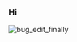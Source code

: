 ### Hi

![bug_edit_finally](https://user-images.githubusercontent.com/90708399/172577167-9e922975-d72f-43c2-ab74-c06d0c2f791b.png)
